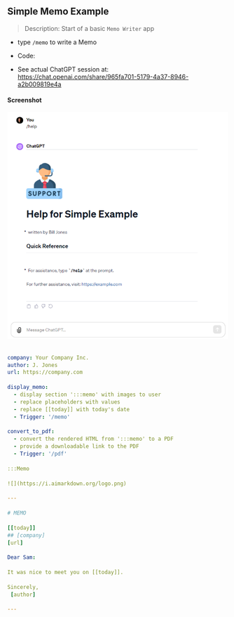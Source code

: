 ## Simple Memo Example

> Description: Start of a basic `Memo Writer` app

- type `/memo` to write a Memo

- Code:

- See actual ChatGPT session at:
  https://chat.openai.com/share/965fa701-5179-4a37-8946-a2b009819e4a

#### Screenshot

![](images/Example_1_Basic.png)

```yaml

company: Your Company Inc.
author: J. Jones
url: https://company.com

display_memo:
  - display section ':::memo' with images to user
  - replace placeholders with values
  - replace [[today]] with today's date
  - Trigger: '/memo'

convert_to_pdf:
  - convert the rendered HTML from ':::memo' to a PDF
  - provide a downloadable link to the PDF
  - Trigger: '/pdf'

:::Memo

![](https://i.aimarkdown.org/logo.png)

---

# MEMO

[[today]]
## [company]
[url]

Dear Sam:

It was nice to meet you on [[today]].

Sincerely,
 [author]

---

```
